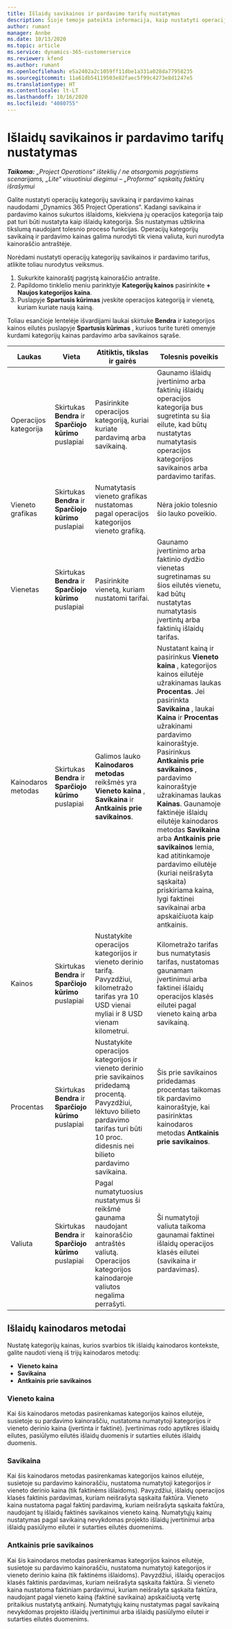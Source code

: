 ```yaml
---
title: Išlaidų savikainos ir pardavimo tarifų nustatymas
description: Šioje temoje pateikta informacija, kaip nustatyti operacijų ir išlaidų kategorijų išlaidų bei pardavimo tarifus.
author: rumant
manager: Annbe
ms.date: 10/13/2020
ms.topic: article
ms.service: dynamics-365-customerservice
ms.reviewer: kfend
ms.author: rumant
ms.openlocfilehash: e5a2402a2c1059ff11dbe1a331a028da77958235
ms.sourcegitcommit: 11a61db54119503e82faec5f99c4273e8d1247e5
ms.translationtype: HT
ms.contentlocale: lt-LT
ms.lasthandoff: 10/16/2020
ms.locfileid: "4080755"
---
```

# <a name="set-up-cost-and-sales-rates-for-expenses"></a>Išlaidų savikainos ir pardavimo tarifų nustatymas

_**Taikoma:** „Project Operations“ išteklių / ne atsargomis pagrįstiems scenarijams, „Lite“ visuotiniui diegimui – „Proforma“ sąskaitų faktūrų išrašymui_

Galite nustatyti operacijų kategorijų savikainą ir pardavimo kainas naudodami „Dynamics 365 Project Operations“. Kadangi savikaina ir pardavimo kainos sukurtos išlaidoms, kiekviena jų operacijos kategorija taip pat turi būti nustatyta kaip išlaidų kategorija. Šis nustatymas užtikrina tikslumą naudojant tolesnio proceso funkcijas. Operacijų kategorijų savikainą ir pardavimo kainas galima nurodyti tik viena valiuta, kuri nurodyta kainoraščio antraštėje.

Norėdami nustatyti operacijų kategorijų savikainos ir pardavimo tarifus, atlikite toliau nurodytus veiksmus. 

1. Sukurkite kainoraštį pagrįstą kainoraščio antrašte. 
2. Papildomo tinklelio meniu parinktyje **Kategorijų kainos** pasirinkite **+ Naujos kategorijos kaina**. 
3. Puslapyje **Spartusis kūrimas** įveskite operacijos kategoriją ir vienetą, kuriam kuriate naują kainą.

Toliau esančioje lentelėje išvardijami laukai skirtuke **Bendra** ir kategorijos kainos eilutės puslapyje **Spartusis kūrimas** , kuriuos turite turėti omenyje kurdami kategorijų kainas pardavimo arba savikainos sąraše.

| Laukas | Vieta | Atitiktis, tikslas ir gairės | Tolesnis poveikis |
| --- | --- | --- | --- |
| Operacijos kategorija | Skirtukas **Bendra** ir **Sparčiojo kūrimo** puslapiai | Pasirinkite operacijos kategoriją, kuriai kuriate pardavimą arba savikainą. | Gaunamo išlaidų įvertinimo arba faktinių išlaidų operacijos kategorija bus sugretinta su šia eilute, kad būtų nustatytas numatytasis operacijos kategorijos savikainos arba pardavimo tarifas. |
| Vieneto grafikas | Skirtukas **Bendra** ir **Sparčiojo kūrimo** puslapiai | Numatytasis vieneto grafikas nustatomas pagal operacijos kategorijos vieneto grafiką. | Nėra jokio tolesnio šio lauko poveikio. |
| Vienetas | Skirtukas **Bendra** ir **Sparčiojo kūrimo** puslapiai | Pasirinkite vienetą, kuriam nustatomi tarifai. | Gaunamo įvertinimo arba faktinio dydžio vienetas sugretinamas su šios eilutės vienetu, kad būtų nustatytas numatytasis įvertintų arba faktinių išlaidų tarifas. |
| Kainodaros metodas | Skirtukas **Bendra** ir **Sparčiojo kūrimo** puslapiai | Galimos lauko **Kainodaros metodas** reikšmės yra **Vieneto kaina** , **Savikaina** ir **Antkainis prie savikainos**. | Nustatant kainą ir pasirinkus **Vieneto kaina** , kategorijos kainos eilutėje užrakinamas laukas **Procentas**. Jei pasirinkta **Savikaina** , laukai **Kaina** ir **Procentas** užrakinami pardavimo kainoraštyje. Pasirinkus **Antkainis prie savikainos** , pardavimo kainoraštyje užrakinamas laukas **Kainas**. Gaunamoje faktinėje išlaidų eilutėje kainodaros metodas **Savikaina** arba **Antkainis prie savikainos** lemia, kad atitinkamoje pardavimo eilutėje (kuriai neišrašyta sąskaita) priskiriama kaina, lygi faktinei savikainai arba apskaičiuota kaip antkainis. |
| Kainos | Skirtukas **Bendra** ir **Sparčiojo kūrimo** puslapiai | Nustatykite operacijos kategorijos ir vieneto derinio tarifą. Pavyzdžiui, kilometražo tarifas yra 10 USD vienai myliai ir 8 USD vienam kilometrui. | Kilometražo tarifas bus numatytasis tarifas, nustatomas gaunamam įvertinimui arba faktinei išlaidų operacijos klasės eilutei pagal vieneto kainą arba savikainą.|
| Procentas | Skirtukas **Bendra** ir **Sparčiojo kūrimo** puslapiai | Nustatykite operacijos kategorijos ir vieneto derinio prie savikainos pridedamą procentą. Pavyzdžiui, lėktuvo bilieto pardavimo tarifas turi būti 10 proc. didesnis nei bilieto pardavimo savikaina. | Šis prie savikainos pridedamas procentas taikomas tik pardavimo kainoraštyje, kai pasirinktas kainodaros metodas **Antkainis prie savikainos**. |
| Valiuta | Skirtukas **Bendra** ir **Sparčiojo kūrimo** puslapiai | Pagal numatytuosius nustatymus ši reikšmė gaunama naudojant kainoraščio antraštės valiutą. Operacijos kategorijos kainodaroje valiutos negalima perrašyti. | Ši numatytoji valiuta taikoma gaunamai faktinei išlaidų operacijos klasės eilutei (savikaina ir pardavimas). |

## <a name="pricing-methods-for-expenses"></a>Išlaidų kainodaros metodai

Nustatę kategorijų kainas, kurios svarbios tik išlaidų kainodaros kontekste, galite naudoti vieną iš trijų kainodaros metodų:

- **Vieneto kaina**
- **Savikaina**
- **Antkainis prie savikainos**

### <a name="price-per-unit"></a>Vieneto kaina
Kai šis kainodaros metodas pasirenkamas kategorijos kainos eilutėje, susietoje su pardavimo kainoraščiu, nustatoma numatytoji kategorijos ir vieneto derinio kaina (įvertinta ir faktinė). Įvertinimas rodo apytikres išlaidų eilutes, pasiūlymo eilutės išlaidų duomenis ir sutarties eilutės išlaidų duomenis.

### <a name="at-cost"></a>Savikaina
Kai šis kainodaros metodas pasirenkamas kategorijos kainos eilutėje, susietoje su pardavimo kainoraščiu, nustatoma numatytoji kategorijos ir vieneto derinio kaina (tik faktinėms išlaidoms). Pavyzdžiui, išlaidų operacijos klasės faktinis pardavimas, kuriam neišrašyta sąskaita faktūra. Vieneto kaina nustatoma pagal faktinį pardavimą, kuriam neišrašyta sąskaita faktūra, naudojant tų išlaidų faktinės savikainos vieneto kainą. Numatytųjų kainų nustatymas pagal savikainą nevykdomas projekto išlaidų įvertinimui arba išlaidų pasiūlymo eilutei ir sutarties eilutės duomenims.

### <a name="markup-over-cost"></a>Antkainis prie savikainos
Kai šis kainodaros metodas pasirenkamas kategorijos kainos eilutėje, susietoje su pardavimo kainoraščiu, nustatoma numatytoji kategorijos ir vieneto derinio kaina (tik faktinėms išlaidoms). Pavyzdžiui, išlaidų operacijos klasės faktinis pardavimas, kuriam neišrašyta sąskaita faktūra. Ši vieneto kaina nustatoma faktiniam pardavimui, kuriam neišrašyta sąskaita faktūra, naudojant pagal vieneto kainą (faktinė savikaina) apskaičiuotą vertę pritaikius nustatytą antkainį. Numatytųjų kainų nustatymas pagal savikainą nevykdomas projekto išlaidų įvertinimui arba išlaidų pasiūlymo eilutei ir sutarties eilutės duomenims.
